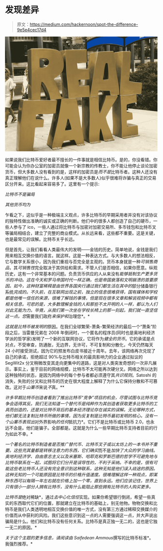 # 发现差异

> 原文：<https://medium.com/hackernoon/spot-the-difference-9e5e4cec17d4>

![](img/caa277048d3985907fadc2ddc2b43f5c.png)

如果说我们比特币爱好者最不擅长的一件事就是相信比特币。是的，你没看错。你可能会认为你办公室的加密员就像一个新宗教的传教士，你不能让他停止谈论加密货币，但大多数人没有看到的是，这样的加密员是*而不是*比特币者。这种人还没有真正理解他们在说什么。许多人(如果不是大多数人)似乎很难将诈骗与真正的交易区分开来。这比看起来容易多了。这里有一个提示:

*比特币不是骗局*

*其他货币均为*

乍看之下，这似乎是一种极端主义观点，许多比特币的早期采用者并没有对该协议的独特性做出准确的诚实或正确的判断。他们中的很多人都创造了自己的硬币，一些人参与了 ico，一些人通过将比特币与加密对加密交易所、多币钱包和比特币叉等骗局相结合，建立了完整的商业模式。从长远来看，这些都不重要。这是关键，也是最常见的误解。比特币关乎长远。

但是首先，让我们看看人类最伟大的发明——金钱的历史。简单地说，金钱是我们用来相互交换价值的语言。就这样。这是一种表达方式。与大多数人的想法相反，它与数学关系很小，因为我们重视与否完全是主观的。货币本身就是一种*可销售商品*，其*可销售性*完全取决于其供给和需求。不管人们是否相信，如果你愿意。纵观历史，这有一个非常基本的问题。负责货币供应的人从来没有*能够抵制生产更多货币的冲动。这在今天和罗马帝国时代一样正确，也是帝国衰落和文明崩溃的首要原因。如今，这种财富稀释是由世界各国央行通过我们都生活在其中的*部分储备银行系统*完成的。不久前，在互联网出现之前，独立的信息很难获得，国有媒体和学校都是他唯一信任的来源，很难了解钱的事情，但是现在很多文章和解说视频中都有相关信息。可悲的是，大多数理解金钱的人和那些不太开明的人一样，都认为人们对此无能为力。毕竟，从我们第一次坐在学校长椅上的那一刻起，我们就一直坚信这一点。您*需要我们政府*来保护和*治理您*。*

*这就是比特币被发明的*原因。在我们全球繁荣-萧条-繁荣经济的最后一个“萧条”阶段之后，当雷曼兄弟在 2008 年倒闭时，一个匿名的程序员(同时也是奥地利经济学派的哲学家)发明了一个新的互联网协议，它将作为*健全的货币*。它的承诺是点对点，不受审查，防通胀，无边界，无许可，不可复制和分散化，今天仍然每天 24 小时接受测试，因为它的预发布白皮书接近十周年。去年，该网络再次兑现了自己的承诺，拒绝超过 90%与比特币相关的最具影响力的企业通过拟议的 SegWit2x 分叉稍微改变其走向更集中的道路，这是对人类突发奇想的一次非凡展示。事实上，鉴于目前的网络规模，比特币不太可能再次硬分叉。网络之所以达到这种独特的状态，是因为网络中的每个参与者都必须遵守其*共识规则*。Satoshi 的消失，失败的分叉和比特币的历史在很大程度上解释了为什么它保持分散和不可篡改。这对于*山寨币*来说*不*真。**

*许多早期比特币创造者看到了推出比特币“竞争”项目的机会，尽管试图与比特币竞争会适得其反。我们无法知道一个替代币是纯粹作为其创造者获取更多比特币的工具而创造的，还是对比特币背后的基本经济理论存在诚实的误解。无论哪种方式，他们都无法复制比特币所做的事情，因为反复制是比特币最初发明的核心。*没有一个*山寨币表现出*对外界影响*的任何*抵抗力*。它们不是比特币或比特币 2.0，也永远不会是。他们是骗子。全部都是。这就是为什么一些早期比特币支持者目前的行为如此不幸。*

*一个著名的比特币制造者是否推广替代币、比特币叉子或以太坊上的一本书并不重要。这些充其量都是转移注意力的东西，它们确实*而不是*加快了大众的学习曲线。奥地利经济学、自由意志主义以及米塞斯、哈耶克和罗斯巴德的哲学不可避免地与比特币联系在一起，试图将它们分开是误导性的，不利于采纳。不幸的是，很有可能这些老比特币人还没有完全意识到这种联系，这种无知是他们误入歧途的原因。这种无知的一个可能原因是比特币的价格升值速度。很难理解这样一种观点，即某种东西可以每隔一年左右就在价格上加一个零，直到永远。他们应该记住，世界上只有很小一部分人拥有比特币，没有什么能阻止那些拥有比特币的人购买更多。*

*比特币是*绝对稀缺*，通过*去中心化信任*实现。如果你希望银行倒闭，希望一些真实的东西取代它们的位置，那就建立在比特币的基础上，别无他物。物物交换和比特币是我们人类透明地相互交换价值的唯一方式，没有第三方通过稀释交换媒介的价值而从中获利的风险。我们这些意识到这一点的人需要强调这一点，并大声说出骗局是什么。他们和比特币没有任何关系。比特币是真正独一无二的，这也是它独一无二的原因。*

*关于这个主题的更多信息，请阅读由 Saifedean Ammous*撰写的比特币标准*。我强烈推荐。*